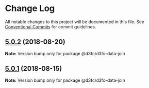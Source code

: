 # Change Log

All notable changes to this project will be documented in this file.
See [Conventional Commits](https://conventionalcommits.org) for commit guidelines.

<a name="5.0.2"></a>
## [5.0.2](https://github.com/d3fc/d3fc-data-join/compare/@d3fc/d3fc-data-join@5.0.1...@d3fc/d3fc-data-join@5.0.2) (2018-08-20)




**Note:** Version bump only for package @d3fc/d3fc-data-join

<a name="5.0.1"></a>
## [5.0.1](https://github.com/d3fc/d3fc-data-join/compare/@d3fc/d3fc-data-join@5.0.0...@d3fc/d3fc-data-join@5.0.1) (2018-08-15)




**Note:** Version bump only for package @d3fc/d3fc-data-join
